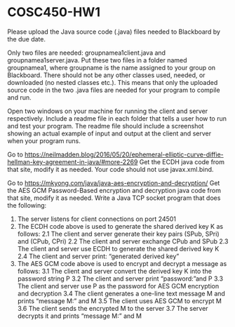 # COSC450-HW1

Please upload the Java source code (.java) files needed to Blackboard by the due date. 

Only two files are needed: groupnamea1client.java and groupnamea1server.java. 
Put these two files in a folder named groupnamea1, where groupname is the name assigned to your group 
on Blackboard.
There should not be any other classes used, needed, or downloaded (no nested classes etc.).
This means that only the uploaded source code in the two .java files are needed for your program to 
compile and run. 

Open two windows on your machine for running the client and server respectively. 
Include a readme file in each folder that tells a user how to run and test your program. 
The readme file should include a screenshot showing an actual example of input and output at the client 
and server when your program runs.

Go to
https://neilmadden.blog/2016/05/20/ephemeral-elliptic-curve-diffie-hellman-key-agreement-in-java/#more-2269
Get the ECDH java code from that site, modify it as needed.
Your code should not use javax.xml.bind.

Go to 
https://mkyong.com/java/java-aes-encryption-and-decryption/
Get the AES GCM Password-Based encryption and decryption java code from that site, modify 
it as needed.
Write a Java TCP socket program that does the following:
1. The server listens for client connections on port 24501
2. The ECDH code above is used to generate the shared derived key K as follows:
2.1 The client and server generate their key pairs (SPub, SPri) and (CPub, CPri)
2.2 The client and server exchange CPub and SPub
2.3 The client and server use ECDH to generate the shared derived key K
2.4 The client and server print: “generated derived key”
3. The AES GCM code above is used to encrypt and decrypt a message as follows:
3.1 The client and server convert the derived key K into the password string P
3.2 The client and server print “password:”and P
3.3 The client and server use P as the password for AES GCM encryption and decryption
3.4 The client generates a one-line text message M and prints “message M:” and M
3.5 The client uses AES GCM to encrypt M
3.6 The client sends the encrypted M to the server
3.7 The server decrypts it and prints “message M:” and M
